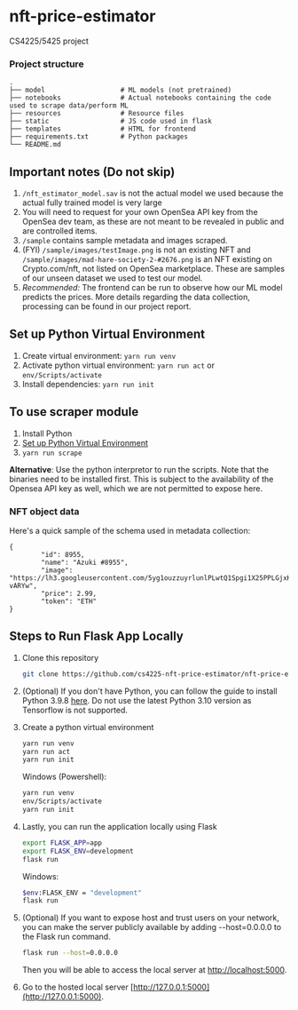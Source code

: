 # nft-price-estimator

CS4225/5425 project

### Project structure

    .
    ├── model                   # ML models (not pretrained)
    ├── notebooks               # Actual notebooks containing the code used to scrape data/perform ML
    ├── resources               # Resource files
    ├── static                  # JS code used in flask
    ├── templates               # HTML for frontend
    ├── requirements.txt        # Python packages
    └── README.md

## Important notes (Do not skip)
1. `/nft_estimator_model.sav` is not the actual model we used because the actual fully trained model is very large
2. You will need to request for your own OpenSea API key from the OpenSea dev team, as these are not meant to be revealed in public and are controlled items.
3. `/sample` contains sample metadata and images scraped.
4. (FYI) `/sample/images/testImage.png` is not an existing NFT and `/sample/images/mad-hare-society-2-#2676.png` is an NFT existing on Crypto.com/nft, not listed on OpenSea marketplace. These are samples of our unseen dataset we used to test our model.
5. *Recommended:* The frontend can be run to observe how our ML model predicts the prices. More details regarding the data collection, processing can be found in our project report.

## Set up Python Virtual Environment
1. Create virtual environment: `yarn run venv`
2. Activate python virtual environment: `yarn run act` or `env/Scripts/activate`
3. Install dependencies: `yarn run init`

## To use scraper module
1. Install Python 
2. [Set up Python Virtual Environment](#set-up-python-virtual-environment)
3. `yarn run scrape`

**Alternative**: Use the python interpretor to run the scripts. Note that the binaries need to be installed first. This is subject to the availability of the Opensea API key as well, which we are not permitted to expose here.

### NFT object data 

Here's a quick sample of the schema used in metadata collection:

```
{
        "id": 8955,
        "name": "Azuki #8955",
        "image": "https://lh3.googleusercontent.com/5yg1ouzzuyrlunlPLwtQ1Spgi1X25PPLGjxKenQo7OCHCdgPNQaRdykn9vpkehA9PpfgYHfhCKWQMM4vBHDNYC8aneebPpdN-vARYw",
        "price": 2.99,
        "token": "ETH"
}
```

## Steps to Run Flask App Locally
1. Clone this repository
    ```sh
    git clone https://github.com/cs4225-nft-price-estimator/nft-price-estimator
    ```

2. (Optional) If you don't have Python, you can follow the guide to install Python 3.9.8 [here](https://www.python.org/downloads/release/python-398/). Do not use the latest Python 3.10 version as Tensorflow is not supported.

3. Create a python virtual environment 
    ```sh
    yarn run venv
    yarn run act
    yarn run init
    ```
    Windows (Powershell):
    ```sh
    yarn run venv
    env/Scripts/activate
    yarn run init
    ```
    
4. Lastly, you can run the application locally using Flask
    ```sh
    export FLASK_APP=app
    export FLASK_ENV=development
    flask run
    ```
    Windows:
    ```sh
    $env:FLASK_ENV = "development"
    flask run
    ```

5. (Optional) If you want to expose host and trust users on your network, you can make the server publicly available by adding --host=0.0.0.0 to the Flask run command.
    ```sh
    flask run --host=0.0.0.0
    ```
    Then you will be able to access the local server at [http://localhost:5000](http://localhost:5000).

6. Go to the hosted local server [http://127.0.0.1:5000](http://127.0.0.1:5000).